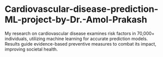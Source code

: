 # Cardiovascular-disease-prediction-ML-project-by-Dr.-Amol-Prakash
My research on cardiovascular disease examines risk factors in 70,000+ individuals, utilizing machine learning for accurate prediction models. Results guide evidence-based preventive measures to combat its impact, improving societal health.
